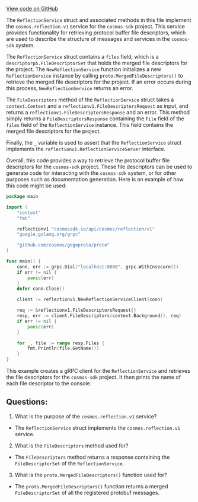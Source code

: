 [View code on GitHub](https://github.com/cosmos/cosmos-sdk.git/runtime/services/reflection.go)

The `ReflectionService` struct and associated methods in this file implement the `cosmos.reflection.v1` service for the `cosmos-sdk` project. This service provides functionality for retrieving protocol buffer file descriptors, which are used to describe the structure of messages and services in the `cosmos-sdk` system.

The `ReflectionService` struct contains a `files` field, which is a `descriptorpb.FileDescriptorSet` that holds the merged file descriptors for the project. The `NewReflectionService` function initializes a new `ReflectionService` instance by calling `proto.MergedFileDescriptors()` to retrieve the merged file descriptors for the project. If an error occurs during this process, `NewReflectionService` returns an error.

The `FileDescriptors` method of the `ReflectionService` struct takes a `context.Context` and a `reflectionv1.FileDescriptorsRequest` as input, and returns a `reflectionv1.FileDescriptorsResponse` and an error. This method simply returns a `FileDescriptorsResponse` containing the `File` field of the `files` field of the `ReflectionService` instance. This field contains the merged file descriptors for the project.

Finally, the `_` variable is used to assert that the `ReflectionService` struct implements the `reflectionv1.ReflectionServiceServer` interface.

Overall, this code provides a way to retrieve the protocol buffer file descriptors for the `cosmos-sdk` project. These file descriptors can be used to generate code for interacting with the `cosmos-sdk` system, or for other purposes such as documentation generation. Here is an example of how this code might be used:

```go
package main

import (
	"context"
	"fmt"

	reflectionv1 "cosmossdk.io/api/cosmos/reflection/v1"
	"google.golang.org/grpc"

	"github.com/cosmos/gogoproto/proto"
)

func main() {
	conn, err := grpc.Dial("localhost:8080", grpc.WithInsecure())
	if err != nil {
		panic(err)
	}
	defer conn.Close()

	client := reflectionv1.NewReflectionServiceClient(conn)

	req := &reflectionv1.FileDescriptorsRequest{}
	resp, err := client.FileDescriptors(context.Background(), req)
	if err != nil {
		panic(err)
	}

	for _, file := range resp.Files {
		fmt.Println(file.GetName())
	}
}
```

This example creates a gRPC client for the `ReflectionService` and retrieves the file descriptors for the `cosmos-sdk` project. It then prints the name of each file descriptor to the console.
## Questions: 
 1. What is the purpose of the `cosmos.reflection.v1` service?
- The `ReflectionService` struct implements the `cosmos.reflection.v1` service.
2. What is the `FileDescriptors` method used for?
- The `FileDescriptors` method returns a response containing the `FileDescriptorSet` of the `ReflectionService`.
3. What is the `proto.MergedFileDescriptors()` function used for?
- The `proto.MergedFileDescriptors()` function returns a merged `FileDescriptorSet` of all the registered protobuf messages.